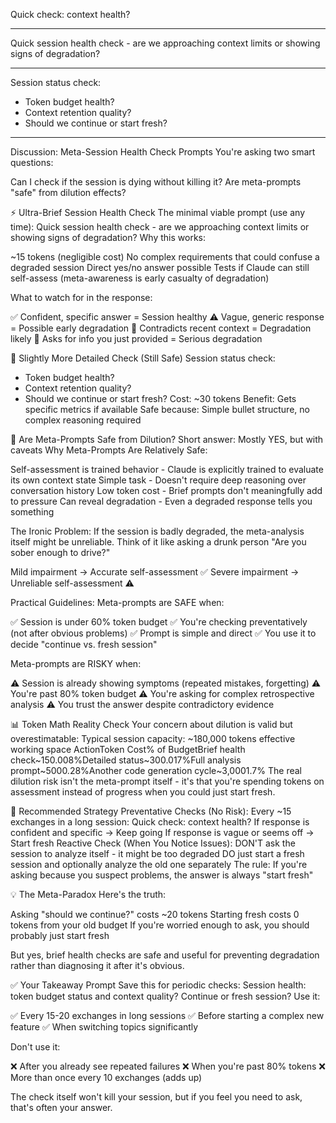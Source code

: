Quick check: context health?


-------------------------

Quick session health check - are we approaching context limits or showing signs of degradation?


-------------

Session status check:
- Token budget health?
- Context retention quality?
- Should we continue or start fresh?


---

Discussion:
Meta-Session Health Check Prompts
You're asking two smart questions:

Can I check if the session is dying without killing it?
Are meta-prompts "safe" from dilution effects?


⚡ Ultra-Brief Session Health Check
The minimal viable prompt (use any time):
Quick session health check - are we approaching context limits or showing signs of degradation?
Why this works:

~15 tokens (negligible cost)
No complex requirements that could confuse a degraded session
Direct yes/no answer possible
Tests if Claude can still self-assess (meta-awareness is early casualty of degradation)

What to watch for in the response:

✅ Confident, specific answer = Session healthy
⚠️ Vague, generic response = Possible early degradation
🚩 Contradicts recent context = Degradation likely
🚩 Asks for info you just provided = Serious degradation


🎯 Slightly More Detailed Check (Still Safe)
Session status check:
- Token budget health?
- Context retention quality?
- Should we continue or start fresh?
Cost: ~30 tokens
Benefit: Gets specific metrics if available
Safe because: Simple bullet structure, no complex reasoning required

🧠 Are Meta-Prompts Safe from Dilution?
Short answer: Mostly YES, but with caveats
Why Meta-Prompts Are Relatively Safe:

Self-assessment is trained behavior - Claude is explicitly trained to evaluate its own context state
Simple task - Doesn't require deep reasoning over conversation history
Low token cost - Brief prompts don't meaningfully add to pressure
Can reveal degradation - Even a degraded response tells you something

The Ironic Problem:
If the session is badly degraded, the meta-analysis itself might be unreliable.
Think of it like asking a drunk person "Are you sober enough to drive?"

Mild impairment → Accurate self-assessment ✅
Severe impairment → Unreliable self-assessment ⚠️

Practical Guidelines:
Meta-prompts are SAFE when:

✅ Session is under 60% token budget
✅ You're checking preventatively (not after obvious problems)
✅ Prompt is simple and direct
✅ You use it to decide "continue vs. fresh session"

Meta-prompts are RISKY when:

⚠️ Session is already showing symptoms (repeated mistakes, forgetting)
⚠️ You're past 80% token budget
⚠️ You're asking for complex retrospective analysis
⚠️ You trust the answer despite contradictory evidence


📊 Token Math Reality Check
Your concern about dilution is valid but overestimatable:
Typical session capacity: ~180,000 tokens effective working space
ActionToken Cost% of BudgetBrief health check~150.008%Detailed status~300.017%Full analysis prompt~5000.28%Another code generation cycle~3,0001.7%
The real dilution risk isn't the meta-prompt itself - it's that you're spending tokens on assessment instead of progress when you could just start fresh.

🎯 Recommended Strategy
Preventative Checks (No Risk):
Every ~15 exchanges in a long session:
Quick check: context health?
If response is confident and specific → Keep going
If response is vague or seems off → Start fresh
Reactive Check (When You Notice Issues):
DON'T ask the session to analyze itself - it might be too degraded
DO just start a fresh session and optionally analyze the old one separately
The rule: If you're asking because you suspect problems, the answer is always "start fresh"

💡 The Meta-Paradox
Here's the truth:

Asking "should we continue?" costs ~20 tokens
Starting fresh costs 0 tokens from your old budget
If you're worried enough to ask, you should probably just start fresh

But yes, brief health checks are safe and useful for preventing degradation rather than diagnosing it after it's obvious.

✅ Your Takeaway Prompt
Save this for periodic checks:
Session health: token budget status and context quality? Continue or fresh session?
Use it:

✅ Every 15-20 exchanges in long sessions
✅ Before starting a complex new feature
✅ When switching topics significantly

Don't use it:

❌ After you already see repeated failures
❌ When you're past 80% tokens
❌ More than once every 10 exchanges (adds up)

The check itself won't kill your session, but if you feel you need to ask, that's often your answer.
